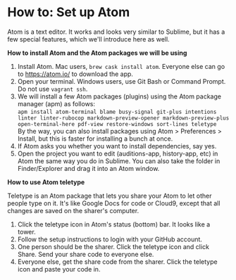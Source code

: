 # How to: Set up Atom


Atom is a text editor. It works and looks very similar to Sublime, but it has a few special features, which we'll introduce here as well.

**How to install Atom and the Atom packages we will be using**

 1. Install Atom. Mac users, `brew cask install atom`. Everyone else can go to https://atom.io/ to download the app.
 2. Open your terminal. Windows users, use Git Bash or Command Prompt. Do not use `vagrant ssh`.
 3. We will install a few Atom packages (plugins) using the Atom package manager (apm) as follows:\
    `apm install atom-terminal blame busy-signal git-plus intentions linter linter-rubocop markdown-preview-opener markdown-preview-plus open-terminal-here pdf-view restore-windows sort-lines teletype`\
    By the way, you can also install packages using Atom > Preferences > Install, but this is faster for installing a bunch at once.
  4. If Atom asks you whether you want to install dependencies, say yes.
  5. Open the project you want to edit (auditions-app, history-app, etc) in Atom the same way you do in Sublime. You can also take the folder in Finder/Explorer and drag it into an Atom window.


**How to use Atom teletype**

Teletype is an Atom package that lets you share your Atom to let other people type on it. It's like Google Docs for code or Cloud9, except that all changes are saved on the sharer's computer.

 1. Click the teletype icon in Atom's status (bottom) bar. It looks like a tower.
 2. Follow the setup instructions to login with your GitHub account.
 3. One person should be the sharer. Click the teletype icon and click Share. Send your share code to everyone else.
 4. Everyone else, get the share code from the sharer. Click the teletype icon and paste your code in.
